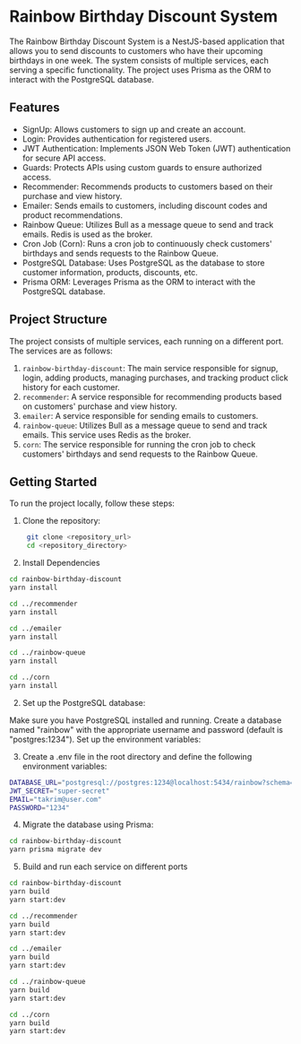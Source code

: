 # Rainbow Birthday Discount System

The Rainbow Birthday Discount System is a NestJS-based application that allows you to send discounts to customers who have their upcoming birthdays in one week. The system consists of multiple services, each serving a specific functionality. The project uses Prisma as the ORM to interact with the PostgreSQL database.

## Features

- SignUp: Allows customers to sign up and create an account.
- Login: Provides authentication for registered users.
- JWT Authentication: Implements JSON Web Token (JWT) authentication for secure API access.
- Guards: Protects APIs using custom guards to ensure authorized access.
- Recommender: Recommends products to customers based on their purchase and view history.
- Emailer: Sends emails to customers, including discount codes and product recommendations.
- Rainbow Queue: Utilizes Bull as a message queue to send and track emails. Redis is used as the broker.
- Cron Job (Corn): Runs a cron job to continuously check customers' birthdays and sends requests to the Rainbow Queue.
- PostgreSQL Database: Uses PostgreSQL as the database to store customer information, products, discounts, etc.
- Prisma ORM: Leverages Prisma as the ORM to interact with the PostgreSQL database.

## Project Structure

The project consists of multiple services, each running on a different port. The services are as follows:

1. `rainbow-birthday-discount`: The main service responsible for signup, login, adding products, managing purchases, and tracking product click history for each customer.
2. `recommender`: A service responsible for recommending products based on customers' purchase and view history.
3. `emailer`: A service responsible for sending emails to customers.
4. `rainbow-queue`: Utilizes Bull as a message queue to send and track emails. This service uses Redis as the broker.
5. `corn`: The service responsible for running the cron job to check customers' birthdays and send requests to the Rainbow Queue.

## Getting Started

To run the project locally, follow these steps:

1. Clone the repository:

   ```bash
    git clone <repository_url>
    cd <repository_directory>

   ```

1. Install Dependencies

```bash
cd rainbow-birthday-discount
yarn install

cd ../recommender
yarn install

cd ../emailer
yarn install

cd ../rainbow-queue
yarn install

cd ../corn
yarn install
```

2. Set up the PostgreSQL database:

Make sure you have PostgreSQL installed and running.
Create a database named "rainbow" with the appropriate username and password (default is "postgres:1234").
Set up the environment variables:

3. Create a .env file in the root directory and define the following environment variables:
```bash
DATABASE_URL="postgresql://postgres:1234@localhost:5434/rainbow?schema=public"
JWT_SECRET="super-secret"
EMAIL="takrim@user.com"
PASSWORD="1234"
```
4. Migrate the database using Prisma:

```bash
cd rainbow-birthday-discount
yarn prisma migrate dev

```
5. Build and run each service on different ports

```bash
cd rainbow-birthday-discount
yarn build
yarn start:dev

cd ../recommender
yarn build
yarn start:dev

cd ../emailer
yarn build
yarn start:dev

cd ../rainbow-queue
yarn build
yarn start:dev

cd ../corn
yarn build
yarn start:dev

```

